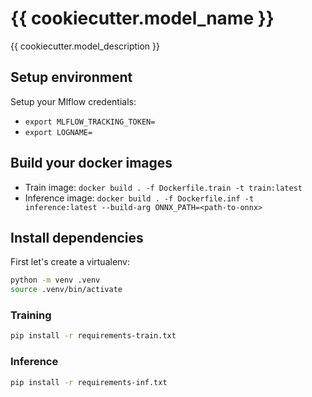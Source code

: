 # {{ cookiecutter.model_name }}

{{ cookiecutter.model_description }}

## Setup environment

Setup your Mlflow credentials:

- `export MLFLOW_TRACKING_TOKEN=`
- `export LOGNAME=`

## Build your docker images

- Train image: `docker build . -f Dockerfile.train -t train:latest`
- Inference image: `docker build . -f Dockerfile.inf -t inference:latest --build-arg ONNX_PATH=<path-to-onnx>`

## Install dependencies

First let's create a virtualenv:

```bash
python -m venv .venv
source .venv/bin/activate
```

### Training

```bash
pip install -r requirements-train.txt
```

### Inference

```bash
pip install -r requirements-inf.txt
```
